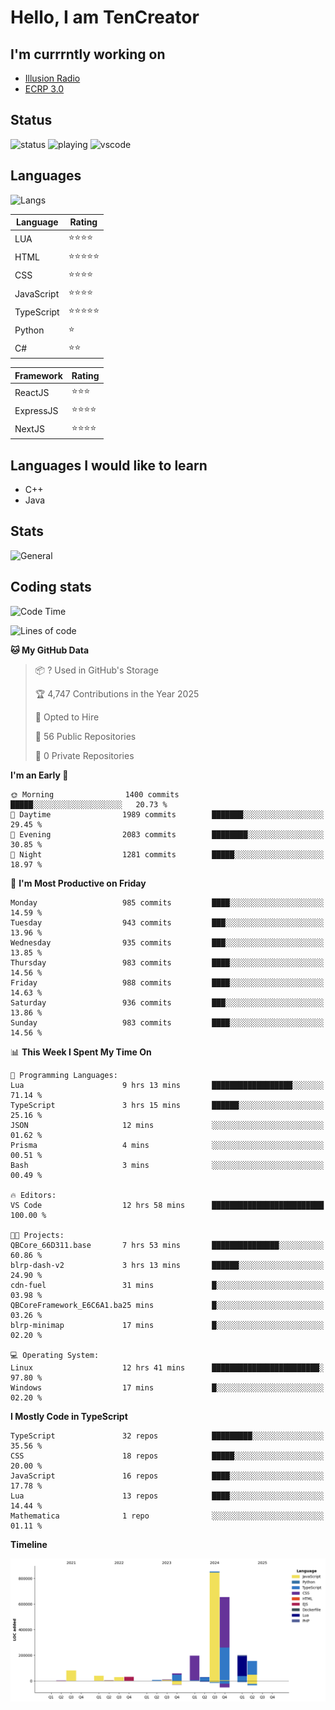 # Hello, I am TenCreator

## I'm currrntly working on
- [Illusion Radio](https://illusionradio.co.uk/)
- [ECRP 3.0](http://github.com/Emerald-Coast-Roleplay/)

## Status
![status](https://api.statusbadges.me/badge/status/518334475038359555?simple=true&style=for-the-badge)
![playing](https://api.statusbadges.me/badge/playing/518334475038359555?style=for-the-badge)
![vscode](https://api.statusbadges.me/badge/vscode/518334475038359555?style=for-the-badge)

## Languages
![Langs](https://github-readme-stats.vercel.app/api/top-langs/?username=tencreator&layout=compact&theme=radical)


|Language|Rating|
|--------|------|
|LUA|⭐️⭐️⭐️⭐️|
|HTML|⭐️⭐️⭐️⭐️⭐️|
|CSS|⭐️⭐️⭐️⭐️|
|JavaScript|⭐️⭐️⭐️⭐️|
|TypeScript|⭐️⭐️⭐️⭐️⭐️|
|Python|⭐️|
|C#|⭐️⭐️ |

|Framework|Rating|
|--------|------|
|ReactJS|⭐️⭐️⭐|
|ExpressJS|⭐️⭐️⭐️⭐️|
|NextJS|⭐️⭐️⭐⭐️|

## Languages I would like to learn
- C++
- Java

## Stats
![General](https://github-readme-stats.vercel.app/api?username=tencreator&show_icons=true&theme=radical)

## Coding stats

<!--START_SECTION:waka-->
![Code Time](http://img.shields.io/badge/Code%20Time-654%20hrs%2016%20mins-blue)

![Lines of code](https://img.shields.io/badge/From%20Hello%20World%20I%27ve%20Written-2.4%20million%20lines%20of%20code-blue)

**🐱 My GitHub Data** 

> 📦 ? Used in GitHub's Storage 
 > 
> 🏆 4,747 Contributions in the Year 2025
 > 
> 💼 Opted to Hire
 > 
> 📜 56 Public Repositories 
 > 
> 🔑 0 Private Repositories 
 > 
**I'm an Early 🐤** 

```text
🌞 Morning                1400 commits        █████░░░░░░░░░░░░░░░░░░░░   20.73 % 
🌆 Daytime                1989 commits        ███████░░░░░░░░░░░░░░░░░░   29.45 % 
🌃 Evening                2083 commits        ████████░░░░░░░░░░░░░░░░░   30.85 % 
🌙 Night                  1281 commits        █████░░░░░░░░░░░░░░░░░░░░   18.97 % 
```
📅 **I'm Most Productive on Friday** 

```text
Monday                   985 commits         ████░░░░░░░░░░░░░░░░░░░░░   14.59 % 
Tuesday                  943 commits         ███░░░░░░░░░░░░░░░░░░░░░░   13.96 % 
Wednesday                935 commits         ███░░░░░░░░░░░░░░░░░░░░░░   13.85 % 
Thursday                 983 commits         ████░░░░░░░░░░░░░░░░░░░░░   14.56 % 
Friday                   988 commits         ████░░░░░░░░░░░░░░░░░░░░░   14.63 % 
Saturday                 936 commits         ███░░░░░░░░░░░░░░░░░░░░░░   13.86 % 
Sunday                   983 commits         ████░░░░░░░░░░░░░░░░░░░░░   14.56 % 
```


📊 **This Week I Spent My Time On** 

```text
💬 Programming Languages: 
Lua                      9 hrs 13 mins       ██████████████████░░░░░░░   71.14 % 
TypeScript               3 hrs 15 mins       ██████░░░░░░░░░░░░░░░░░░░   25.16 % 
JSON                     12 mins             ░░░░░░░░░░░░░░░░░░░░░░░░░   01.62 % 
Prisma                   4 mins              ░░░░░░░░░░░░░░░░░░░░░░░░░   00.51 % 
Bash                     3 mins              ░░░░░░░░░░░░░░░░░░░░░░░░░   00.49 % 

🔥 Editors: 
VS Code                  12 hrs 58 mins      █████████████████████████   100.00 % 

🐱‍💻 Projects: 
QBCore_66D311.base       7 hrs 53 mins       ███████████████░░░░░░░░░░   60.86 % 
blrp-dash-v2             3 hrs 13 mins       ██████░░░░░░░░░░░░░░░░░░░   24.90 % 
cdn-fuel                 31 mins             █░░░░░░░░░░░░░░░░░░░░░░░░   03.98 % 
QBCoreFramework_E6C6A1.ba25 mins             █░░░░░░░░░░░░░░░░░░░░░░░░   03.26 % 
blrp-minimap             17 mins             █░░░░░░░░░░░░░░░░░░░░░░░░   02.20 % 

💻 Operating System: 
Linux                    12 hrs 41 mins      ████████████████████████░   97.80 % 
Windows                  17 mins             █░░░░░░░░░░░░░░░░░░░░░░░░   02.20 % 
```

**I Mostly Code in TypeScript** 

```text
TypeScript               32 repos            █████████░░░░░░░░░░░░░░░░   35.56 % 
CSS                      18 repos            █████░░░░░░░░░░░░░░░░░░░░   20.00 % 
JavaScript               16 repos            ████░░░░░░░░░░░░░░░░░░░░░   17.78 % 
Lua                      13 repos            ████░░░░░░░░░░░░░░░░░░░░░   14.44 % 
Mathematica              1 repo              ░░░░░░░░░░░░░░░░░░░░░░░░░   01.11 % 
```



**Timeline**

![Lines of Code chart](https://raw.githubusercontent.com/tencreator/tencreator/main/assets/bar_graph.png)


<!--END_SECTION:waka-->
